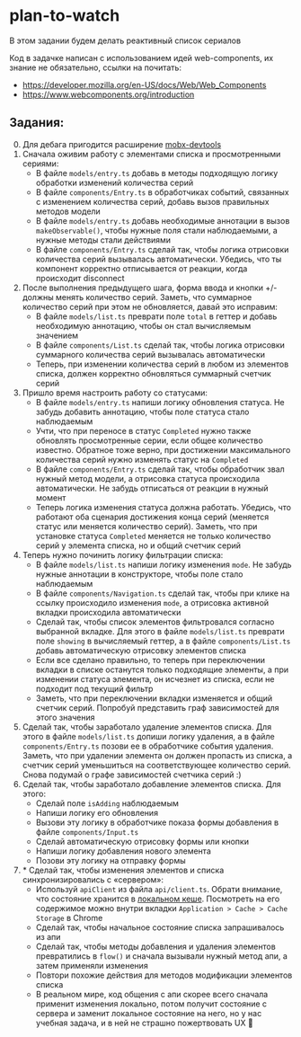 # plan-to-watch

В этом задании будем делать реактивный список сериалов

Код в задачке написан с использованием идей web-components, их знание не обязательно, ссылки на почитать:

- https://developer.mozilla.org/en-US/docs/Web/Web_Components
- https://www.webcomponents.org/introduction

## Задания:

0. Для дебага пригодится расширение [mobx-devtools](https://github.com/mobxjs/mobx-devtools)
1. Сначала оживим работу с элементами списка и просмотренными сериями:
   - В файле `models/entry.ts` добавь в методы подходящую логику обработки изменений количества серий
   - В файле `components/Entry.ts` в обработчиках событий, связанных с изменением количества серий, добавь вызов правильных методов модели
   - В файле `models/entry.ts` добавь необходимые аннотации в вызов `makeObservable()`, чтобы нужные поля стали наблюдаемыми, а нужные методы стали действиями
   - В файле `components/Entry.ts` сделай так, чтобы логика отрисовки количества серий вызывалась автоматически. Убедись, что ты компонент корректно отписывается от реакции, когда происходит disconnect
2. После выполнения предыдущего шага, форма ввода и кнопки +/- должны менять количество серий. Заметь, что суммарное количество серий при этом не обновляется, давай это исправим:
   - В файле `models/list.ts` преврати поле `total` в геттер и добавь необходимую аннотацию, чтобы он стал вычисляемым значением
   - В файле `components/List.ts` сделай так, чтобы логика отрисовки суммарного количества серий вызывалась автоматически
   - Теперь, при изменении количества серий в любом из элементов списка, должен корректно обновляться суммарный счетчик серий
3. Пришло время настроить работу со статусами:
   - В файле `models/entry.ts` напиши логику обновления статуса. Не забудь добавить аннотацию, чтобы поле статуса стало наблюдаемым
   - Учти, что при переносе в статус `Completed` нужно также обновлять просмотренные серии, если общее количество известно. Обратное тоже верно, при достижении максимального количества серий нужно изменять статус на `Completed`
   - В файле `components/Entry.ts` сделай так, чтобы обработчик звал нужный метод модели, а отрисовка статуса происходила автоматически. Не забудь отписаться от реакции в нужный момент
   - Теперь логика изменения статуса должна работать. Убедись, что работают оба сценария достижения конца серий (меняется статус или меняется количество серий). Заметь, что при установке статуса `Completed` меняется не только количество серий у элемента списка, но и общий счетчик серий
4. Теперь нужно починить логику фильтрации списка:
   - В файле `models/list.ts` напиши логику изменения `mode`. Не забудь нужные аннотации в конструкторе, чтобы поле стало наблюдаемым
   - В файле `components/Navigation.ts` сделай так, чтобы при клике на ссылку происходило изменения `mode`, а отрисовка активной вкладки происходила автоматически
   - Сделай так, чтобы список элементов фильтровался согласно выбранной вкладке. Для этого в файле `models/list.ts` преврати поле `showing` в вычисляемый геттер, а в файле `components/List.ts` добавь автоматическую отрисовку элементов списка
   - Если все сделано правильно, то теперь при переключении вкладки в списке останутся только подходящие элементы, а при изменении статуса элемента, он исчезнет из списка, если не подходит под текущий фильтр
   - Заметь, что при переключении вкладки изменяется и общий счетчик серий. Попробуй представить граф зависимостей для этого значения
5. Сделай так, чтобы заработало удаление элементов списка. Для этого в файле `models/list.ts` допиши логику удаления, а в файле `components/Entry.ts` позови ее в обработчике события удаления. Заметь, что при удалении элемента он должен пропасть из списка, а счетчик серий уменьшиться на соответствующее количество серий. Снова подумай о графе зависимостей счетчика серий :)
6. Сделай так, чтобы заработало добавление элементов списка. Для этого:
   - Сделай поле `isAdding` наблюдаемым
   - Напиши логику его обновления
   - Вызови эту логику в обработчике показа формы добавления в файле `components/Input.ts`
   - Сделай автоматическую отрисовку формы или кнопки
   - Напиши логику добавления нового элемента
   - Позови эту логику на отправку формы
7. \* Сделай так, чтобы изменения элементов и списка синхронизировались с «сервером»:
   - Используй `apiClient` из файла `api/client.ts`. Обрати внимание, что состояние хранится в [локальном кеше](https://developer.mozilla.org/en-US/docs/Web/API/CacheStorage). Посмотреть на его содержимое можно внутри вкладки `Application > Cache > Cache Storage` в Chrome
   - Сделай так, чтобы начальное состояние списка запрашивалось из апи
   - Сделай так, чтобы методы добавления и удаления элементов превратились в `flow()` и сначала вызывали нужный метод апи, а затем применяли изменения
   - Повтори похожие действия для методов модификации элементов списка
   - В реальном мире, код общения с апи скорее всего сначала применит изменения локально, потом получит состояние с сервера и заменит локальное состояние на него, но у нас учебная задача, и в ней не страшно пожертвовать UX 🤷
